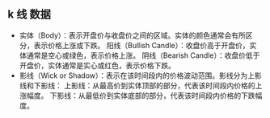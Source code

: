 ## k 线 数据

- 实体（Body）：表示开盘价与收盘价之间的区域。实体的颜色通常会有所区分，表示价格上涨或下跌。
  阳线（Bullish Candle）：收盘价高于开盘价，实体通常是空心或绿色，表示价格上涨。
  阴线（Bearish Candle）：收盘价低于开盘价，实体通常是实心或红色，表示价格下跌。
- 影线（Wick or Shadow）：表示在该时间段内的价格波动范围。影线分为上影线和下影线：
  上影线：从最高价到实体顶部的部分，代表该时间段内价格的上涨幅度。
  下影线：从最低价到实体底部的部分，代表该时间段内价格的下跌幅度。